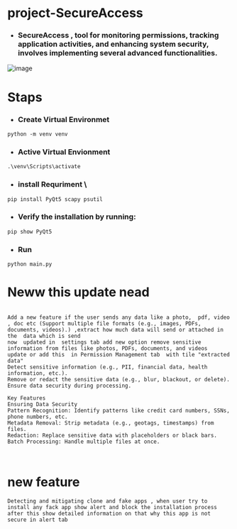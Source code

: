 # project-SecureAccess
- ### SecureAccess ,  tool for monitoring permissions, tracking application activities, and enhancing system security, involves implementing several advanced functionalities.


![image](https://github.com/user-attachments/assets/9e3f240f-996a-465a-b8fe-9d4d09c7e395)





# Staps 
- ### Create Virtual Environmet
```
python -m venv venv
```
- ### Active Virtual Envionment
```
.\venv\Scripts\activate
```

- ### install Requriment \
```
pip install PyQt5 scapy psutil

```
- ###  Verify the installation by running:
```
pip show PyQt5

```


- ### Run
```
python main.py
```












# Neww this update nead 


```

Add a new feature if the user sends any data like a photo,  pdf, video , doc etc (Support multiple file formats (e.g., images, PDFs, documents, videos).) ,extract how much data will send or attached in the  data which is send
now  updated in  settings tab add new option remove sensitive information from files like photos, PDFs, documents, and videos
update or add this  in Permission Management tab  with tile "extracted data"
Detect sensitive information (e.g., PII, financial data, health information, etc.).
Remove or redact the sensitive data (e.g., blur, blackout, or delete).
Ensure data security during processing.

Key Features
Ensuring Data Security
Pattern Recognition: Identify patterns like credit card numbers, SSNs, phone numbers, etc.
Metadata Removal: Strip metadata (e.g., geotags, timestamps) from files.
Redaction: Replace sensitive data with placeholders or black bars.
Batch Processing: Handle multiple files at once.



```

# new feature 
```
Detecting and mitigating clone and fake apps , when user try to install any fack app show alert and block the installation process
after this show detailed information on that why this app is not secure in alert tab
```






